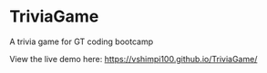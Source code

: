 # TriviaGame
A trivia game for GT coding bootcamp

View the live demo here: https://vshimpi100.github.io/TriviaGame/
